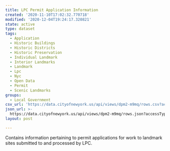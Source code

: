 ```yaml
---
title: LPC Permit Application Information
created: '2020-11-10T17:02:32.770718'
modified: '2020-12-04T19:24:17.320821'
state: active
type: dataset
tags:
  - Application
  - Historic Buildings
  - Historic Districts
  - Historic Preservation
  - Individual Landmark
  - Interior Landmarks
  - Landmark
  - Lpc
  - Nyc
  - Open Data
  - Permit
  - Scenic Landmarks
groups:
  - Local Government
csv_url: 'https://data.cityofnewyork.us/api/views/dpm2-m9mq/rows.csv?accessType=DOWNLOAD'
json_url: >-
  https://data.cityofnewyork.us/api/views/dpm2-m9mq/rows.json?accessType=DOWNLOAD
layout: post

---
```

Contains information pertaining to permit applications for work to landmark sites submitted to and processed by LPC.
